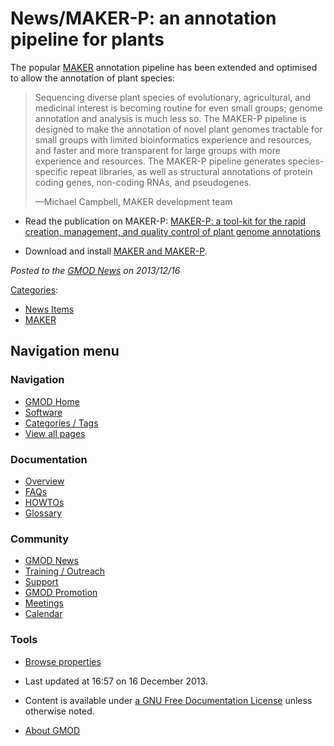 



<span id="top"></span>




# <span dir="auto">News/MAKER-P: an annotation pipeline for plants</span>









The popular [MAKER](../MAKER.1 "MAKER") annotation pipeline has been
extended and optimised to allow the annotation of plant species:

> Sequencing diverse plant species of evolutionary, agricultural, and
> medicinal interest is becoming routine for even small groups; genome
> annotation and analysis is much less so. The MAKER-P pipeline is
> designed to make the annotation of novel plant genomes tractable for
> small groups with limited bioinformatics experience and resources, and
> faster and more transparent for large groups with more experience and
> resources. The MAKER-P pipeline generates species-specific repeat
> libraries, as well as structural annotations of protein coding genes,
> non-coding RNAs, and pseudogenes.  
>
> —Michael Campbell, MAKER development team

- Read the publication on MAKER-P:
  <a href="http://dx.doi.org/​10.​1104/​pp.​113.​230144" class="external text"
  rel="nofollow">MAKER-P: a tool-kit for the rapid creation, management,
  and quality control of plant genome annotations</a>

<!-- -->

- Download and install [MAKER and MAKER-P](../MAKER.1 "MAKER").

  



*Posted to the [GMOD News](../GMOD_News "GMOD News") on 2013/12/16*






[Categories](../Special%3ACategories "Special%3ACategories"):

- [News Items](../Category%3ANews_Items "Category%3ANews Items")
- [MAKER](../Category%3AMAKER "Category%3AMAKER")






## Navigation menu






### 



<a href="../Main_Page"
style="background-image: url(../../images/GMOD-cogs.png);"
title="Visit the main page"></a>


### Navigation



- <span id="n-GMOD-Home">[GMOD Home](../Main_Page)</span>
- <span id="n-Software">[Software](../GMOD_Components)</span>
- <span id="n-Categories-.2F-Tags">[Categories /
  Tags](../Categories)</span>
- <span id="n-View-all-pages">[View all
  pages](../Special:AllPages)</span>




### Documentation



- <span id="n-Overview">[Overview](../Overview)</span>
- <span id="n-FAQs">[FAQs](../Category%3AFAQ)</span>
- <span id="n-HOWTOs">[HOWTOs](../Category%3AHOWTO)</span>
- <span id="n-Glossary">[Glossary](../Glossary)</span>




### Community



- <span id="n-GMOD-News">[GMOD News](../GMOD_News)</span>
- <span id="n-Training-.2F-Outreach">[Training /
  Outreach](../Training_and_Outreach)</span>
- <span id="n-Support">[Support](../Support)</span>
- <span id="n-GMOD-Promotion">[GMOD Promotion](../GMOD_Promotion)</span>
- <span id="n-Meetings">[Meetings](../Meetings)</span>
- <span id="n-Calendar">[Calendar](../Calendar)</span>




### Tools

- <span id="t-smwbrowselink"><a
  href="../Special%3ABrowse/News-2FMAKER-2DP%3A_an_annotation_pipeline_for_plants"
  rel="smw-browse">Browse properties</a></span>



- <span id="footer-info-lastmod">Last updated at 16:57 on 16 December
  2013.</span>
<!-- - <span id="footer-info-viewcount">17,370 page views.</span> -->
- <span id="footer-info-copyright">Content is available under
  <a href="http://www.gnu.org/licenses/fdl-1.3.html" class="external"
  rel="nofollow">a GNU Free Documentation License</a> unless otherwise
  noted.</span>

<!-- -->

- <span id="footer-places-about">[About
  GMOD](../GMOD%3AAbout "GMOD%3AAbout")</span>

<!-- -->




